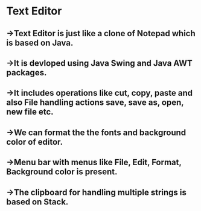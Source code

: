 # Text Editor
## ->Text Editor is just like a clone of Notepad which is based on Java.
## ->It is devloped using Java Swing and Java AWT packages.
## ->It includes operations like cut, copy, paste and also File handling actions save, save as, open, new file etc.
## ->We can format the the fonts and background color of editor.
## ->Menu bar with menus like File, Edit, Format, Background color is present.
## ->The clipboard for handling multiple strings is based on Stack.
